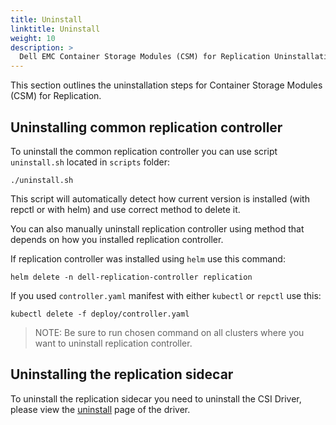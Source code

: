 ```yaml
---
title: Uninstall
linktitle: Uninstall 
weight: 10
description: >
  Dell EMC Container Storage Modules (CSM) for Replication Uninstallation
---
```


This section outlines the uninstallation steps for Container Storage Modules (CSM) for Replication. 


## Uninstalling common replication controller

To uninstall the common replication controller you can use script `uninstall.sh` located in `scripts` folder:
```shell
./uninstall.sh 
```

This script will automatically detect how current version is installed (with repctl or with helm) and use correct method to delete it. 

You can also manually uninstall replication controller using method that depends on how you installed replication controller.

If replication controller was installed using `helm` use this command:
```shell
helm delete -n dell-replication-controller replication
```

If you used `controller.yaml` manifest with either `kubectl` or `repctl` use this:
```shell
kubectl delete -f deploy/controller.yaml
```

> NOTE: Be sure to run chosen command on all clusters where you want to uninstall replication controller.

## Uninstalling the replication sidecar


To uninstall the replication sidecar you need to uninstall the CSI Driver, please view the [uninstall](../../csidriver/uninstall) page of the driver.
